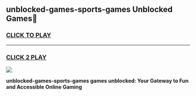 
## unblocked-games-sports-games Unblocked Games👋
<h3>
<a href="https://news.freeplayer.one?title=unblocked-games-sports-games&ref=16F">CLICK TO PLAY</a></h3>
<hr>

<h3>
<a href="https://news.freeplayer.one?title=unblocked-games-sports-games&ref=16F">CLICK 2 PLAY</a>
  
</h3>

<a href="https://news.freeplayer.one?title=unblocked-games-sports-games&ref=16F/"><img src="https://clearcache.store/games.png"></a>


**unblocked-games-sports-games games unblocked: Your Gateway to Fun and Accessible Online Gaming**
